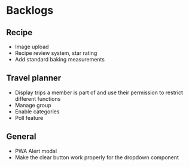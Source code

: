 # Backlogs

## Recipe

- Image upload
- Recipe review system, star rating
- Add standard baking measurements

## Travel planner

- Display trips a member is part of and use their permission to restrict different functions
- Manage group
- Enable categories
- Poll feature

## General

- PWA Alert modal
- Make the clear button work properly for the dropdown component
